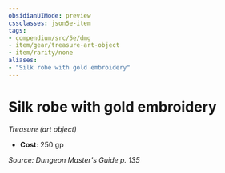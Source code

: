 ```yaml
---
obsidianUIMode: preview
cssclasses: json5e-item
tags:
- compendium/src/5e/dmg
- item/gear/treasure-art-object
- item/rarity/none
aliases: 
- "Silk robe with gold embroidery"
---
```

# Silk robe with gold embroidery
*Treasure (art object)*  

- **Cost**: 250 gp

*Source: Dungeon Master's Guide p. 135*